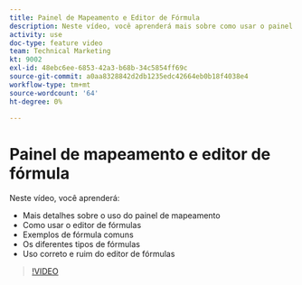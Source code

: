 ```yaml
---
title: Painel de Mapeamento e Editor de Fórmula
description: Neste vídeo, você aprenderá mais sobre como usar o painel de mapeamento, o editor de fórmulas e exemplos de fórmulas comuns em [!DNL Adobe Workfront Fusion].
activity: use
doc-type: feature video
team: Technical Marketing
kt: 9002
exl-id: 48ebc6ee-6853-42a3-b68b-34c5854ff69c
source-git-commit: a0aa8328842d2db1235edc42664eb0b18f4038e4
workflow-type: tm+mt
source-wordcount: '64'
ht-degree: 0%

---
```


# Painel de mapeamento e editor de fórmula

Neste vídeo, você aprenderá:

* Mais detalhes sobre o uso do painel de mapeamento
* Como usar o editor de fórmulas
* Exemplos de fórmula comuns
* Os diferentes tipos de fórmulas
* Uso correto e ruim do editor de fórmulas

>[!VIDEO](https://video.tv.adobe.com/v/335262/?quality=12)
